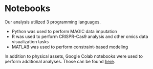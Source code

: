 # Notebooks 
Our analysis utilized 3 programming languages. 
  * Python was used to perform MAGIC data imputation
  * R was used to perform CRISPR-Cas9 analysis and other omics data visualization tasks
  * MATLAB was used to perform constraint-based modeling

In addition to physical assets, Google Colab notebooks were used to perform additional analyses. Those can be found [here](https://drive.google.com/drive/folders/1kCNsrULvzgaTEH3387mAx7KbB_dJSO4p?usp=sharing).